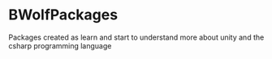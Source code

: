# BWolfPackages
Packages created as learn and start to understand more about unity and the csharp programming language
